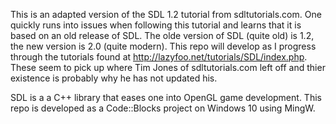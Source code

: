 This is an adapted version of the SDL 1.2 tutorial from sdltutorials.com.  One quickly runs into issues when following this tutorial and learns that it is based on an old release of SDL. The olde version of SDL (quite old) is 1.2, the new version is 2.0 (quite modern).  This repo will develop as I progress through the tutorials found at http://lazyfoo.net/tutorials/SDL/index.php.  These seem to pick up where Tim Jones of sdltutorials.com left off and thier existence is probably why he has not updated his.  

SDL is a a C++ library that eases one into OpenGL game development.  This repo is developed as a Code::Blocks project on Windows 10 using MingW.  

